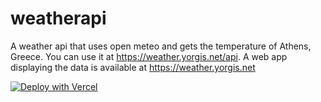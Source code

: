 # weatherapi
A weather api that uses open meteo and gets the temperature of Athens, Greece. You can use it at https://weather.yorgis.net/api. A web app displaying the data is available at https://weather.yorgis.net

[![Deploy with Vercel](https://vercel.com/button)](https://vercel.com/new/clone?repository-url=https%3A%2F%2Fgithub.com%2Fyorgis711%2Fweatherapi)

